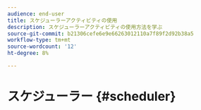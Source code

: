 ```yaml
---
audience: end-user
title: スケジューラーアクティビティの使用
description: スケジューラーアクティビティの使用方法を学ぶ
source-git-commit: b21306cefe6e9e66263012110a7f89f2d92b38a5
workflow-type: tm+mt
source-wordcount: '12'
ht-degree: 8%

---
```



# スケジューラー {#scheduler}
